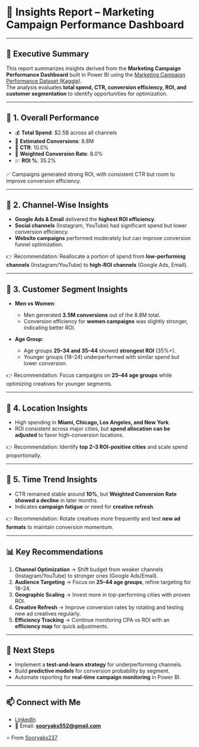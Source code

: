 # 📑 Insights Report – Marketing Campaign Performance Dashboard

---

## 📌 Executive Summary  
This report summarizes insights derived from the **Marketing Campaign Performance Dashboard** built in Power BI using the [Marketing Campaign Performance Dataset (Kaggle)](https://www.kaggle.com/datasets/manishabhatt22/marketing-campaign-performance-dataset).  
The analysis evaluates **total spend, CTR, conversion efficiency, ROI, and customer segmentation** to identify opportunities for optimization.  

---

## 🔹 1. Overall Performance  
- 💰 **Total Spend**: $2.5B across all channels  
- 👥 **Estimated Conversions**: 8.8M  
- 🎯 **CTR**: 10.0%  
- 🔄 **Weighted Conversion Rate**: 8.0%  
- 💹 **ROI %**: 35.2%  

✅ Campaigns generated strong ROI, with consistent CTR but room to improve conversion efficiency.  

---

## 🔹 2. Channel-Wise Insights  
- **Google Ads & Email** delivered the **highest ROI efficiency**.  
- **Social channels** (Instagram, YouTube) had significant spend but lower conversion efficiency.  
- **Website campaigns** performed moderately but can improve conversion funnel optimization.  

👉 Recommendation: Reallocate a portion of spend from **low-performing channels** (Instagram/YouTube) to **high-ROI channels** (Google Ads, Email).  

---

## 🔹 3. Customer Segment Insights  
- **Men vs Women**:  
  - Men generated **3.5M conversions** out of the 8.8M total.  
  - Conversion efficiency for **women campaigns** was slightly stronger, indicating better ROI.  

- **Age Group**:  
  - Age groups **25–34 and 35–44** showed **strongest ROI** (35%+).  
  - Younger groups (18–24) underperformed with similar spend but lower conversion.  

👉 Recommendation: Focus campaigns on **25–44 age groups** while optimizing creatives for younger segments.  

---

## 🔹 4. Location Insights  
- High spending in **Miami, Chicago, Los Angeles, and New York**.  
- ROI consistent across major cities, but **spend allocation can be adjusted** to favor high-conversion locations.  

👉 Recommendation: Identify **top 2–3 ROI-positive cities** and scale spend proportionally.  

---

## 🔹 5. Time Trend Insights  
- CTR remained stable around **10%**, but **Weighted Conversion Rate showed a decline** in later months.  
- Indicates **campaign fatigue** or need for **creative refresh**.  

👉 Recommendation: Rotate creatives more frequently and test **new ad formats** to maintain conversion momentum.  

---

## 📊 Key Recommendations  
1. **Channel Optimization** → Shift budget from weaker channels (Instagram/YouTube) to stronger ones (Google Ads/Email).  
2. **Audience Targeting** → Focus on **25–44 age groups**, refine targeting for 18–24.  
3. **Geographic Scaling** → Invest more in top-performing cities with proven ROI.  
4. **Creative Refresh** → Improve conversion rates by rotating and testing new ad creatives regularly.  
5. **Efficiency Tracking** → Continue monitoring CPA vs ROI with an **efficiency map** for quick adjustments.  

---

## 🚀 Next Steps  
- Implement a **test-and-learn strategy** for underperforming channels.  
- Build **predictive models** for conversion probability by segment.  
- Automate reporting for **real-time campaign monitoring** in Power BI.  

---

## 📫 Connect with Me  
- [LinkedIn](https://www.linkedin.com/in/soorya-k-s-/)  
- 📧 Email: **sooryaks552@gmail.com**  

⭐️ From [Sooryaks237](https://github.com/Sooryaks237)  
